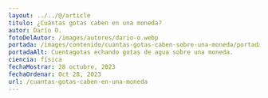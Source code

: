 ```yaml
---
layout: ../../@/article
titulo: ¿Cuántas gotas caben en una moneda?
autor: Darío O.
fotoDelAutor: /images/autores/dario-o.webp
portada: /images/contenido/cuantas-gotas-caben-sobre-una-moneda/portada.webp
portadaAlt: Cuentagotas echando gotas de agua sobre una moneda.
ciencia: física
fechaMostrar: 28 octubre, 2023
fechaOrdenar: Oct 28, 2023
url: /cuantas-gotas-caben-en-una-moneda
---
```

